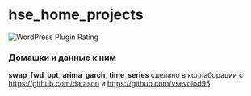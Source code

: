 # hse_home_projects
![WordPress Plugin Rating](https://img.shields.io/wordpress/plugin/stars/bbpress.svg?color=red&label=bullshit)

### Домашки и данные к ним

**swap_fwd_opt**, **arima_garch**, **time_series** сделано в коллаборации с https://github.com/datason и https://github.com/vsevolod95
